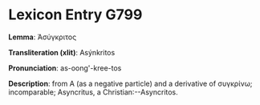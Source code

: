 # Lexicon Entry G799

**Lemma**: Ἀσύγκριτος

**Transliteration (xlit)**: Asýnkritos

**Pronunciation**: as-oong'-kree-tos

**Description**:
from Α (as a negative particle) and a derivative of συγκρίνω; incomparable; Asyncritus, a Christian:--Asyncritos.
